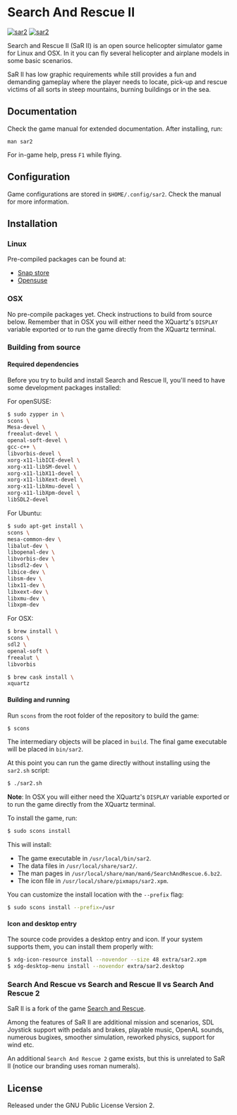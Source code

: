 # Search And Rescue II

[![sar2](https://snapcraft.io//sar2/badge.svg)](https://snapcraft.io/sar2)
[![sar2](https://snapcraft.io//sar2/trending.svg?name=0)](https://snapcraft.io/sar2)

Search and Rescue II (SaR II) is an open source helicopter simulator game for Linux and
OSX. In it you can fly several helicopter and airplane models in some basic scenarios.

SaR II has low graphic requirements while still provides a fun and demanding
gameplay where the player needs to locate, pick-up and rescue victims of all
sorts in steep mountains, burning buildings or in the sea.

## Documentation

Check the game manual for extended documentation. After installing, run:

```
man sar2
```

For in-game help, press `F1` while flying.

## Configuration

Game configurations are stored in `$HOME/.config/sar2`. Check the manual for more information.


## Installation

### Linux

Pre-compiled packages can be found at:

* [Snap store](https://snapcraft.io/sar2)
* [Opensuse](https://software.opensuse.org/package/sar2)

### OSX

No pre-compile packages yet. Check instructions to build from source
below. Remember that in OSX you will either need the XQuartz's `DISPLAY`
variable exported or to run the game directly from the XQuartz terminal.

### Building from source

#### Required dependencies

Before you try to build and install Search and Rescue II, you'll need to have
some development packages installed:

For openSUSE:

```sh
$ sudo zypper in \
scons \
Mesa-devel \
freealut-devel \
openal-soft-devel \
gcc-c++ \
libvorbis-devel \
xorg-x11-libICE-devel \
xorg-x11-libSM-devel \
xorg-x11-libX11-devel \
xorg-x11-libXext-devel \
xorg-x11-libXmu-devel \
xorg-x11-libXpm-devel \
libSDL2-devel
```

For Ubuntu:

```sh
$ sudo apt-get install \
scons \
mesa-common-dev \
libalut-dev \
libopenal-dev \
libvorbis-dev \
libsdl2-dev \
libice-dev \
libsm-dev \
libx11-dev \
libxext-dev \
libxmu-dev \
libxpm-dev
```

For OSX:

```sh
$ brew install \
scons \
sdl2 \
openal-soft \
freealut \
libvorbis

$ brew cask install \
xquartz
```

#### Building and running

Run `scons` from the root folder of the repository to build the game:

```sh
$ scons
```

The intermediary objects will be placed in `build`. The final game executable will
be placed in `bin/sar2`.

At this point you can run the game directly without installing using the `sar2.sh` script:

```sh
$ ./sar2.sh
```

**Note**: In OSX you will either need the XQuartz's `DISPLAY` variable
  exported or to run the game directly from the XQuartz terminal.


To install the game, run:

```sh
$ sudo scons install
```

This will install:

* The game executable in `/usr/local/bin/sar2`.
* The data files in `/usr/local/share/sar2/`.
* The man pages in `/usr/local/share/man/man6/SearchAndRescue.6.bz2`.
* The icon file in `/usr/local/share/pixmaps/sar2.xpm`.

You can customize the install location with the `--prefix` flag:

```sh
$ sudo scons install --prefix=/usr
```

#### Icon and desktop entry

The source code provides a desktop entry and icon. If your system supports
them, you can install them properly with:

```sh
$ xdg-icon-resource install --novendor --size 48 extra/sar2.xpm
$ xdg-desktop-menu install --novendor extra/sar2.desktop
```

### Search And Rescue vs Search and Rescue II vs Search And Rescue 2

SaR II is a fork of the game [Search and Rescue](http://searchandrescue.sourceforge.net/).

Among the features of SaR II are additional mission and scenarios, SDL
Joystick support with pedals and brakes, playable music, OpenAL sounds,
numerous bugixes, smoother simulation, reworked physics, support for wind
etc.

An additional `Search And Rescue 2` game exists, but this is unrelated to SaR
II (notice our branding uses roman numerals).

## License

Released under the GNU Public License Version 2.
